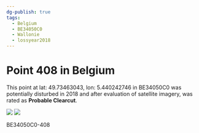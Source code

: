 ```yaml
---
dg-publish: true
tags:
  - Belgium
  - BE34050C0
  - Wallonie
  - lossyear2018
---
```


# Point 408 in Belgium

This point at lat: 49.73463043, lon: 5.440242746 in BE34050C0 was potentially disturbed in 2018 and after evaluation of satellite imagery, was rated as **Probable Clearcut**.

<div class='juxtapose' data-showcredits='false'>
<img src='https://baserow-backend-production20240528124524339000000001.s3.amazonaws.com/user_files/cAzzgIx2Upk5E6mUbtshICedUiO2Ajdx_f7abc3f13f985fa021b88c397912ec395c206253e8ce9ae39191a80fde763ec7.png' data-label='September 2015' />
<img src='https://baserow-backend-production20240528124524339000000001.s3.amazonaws.com/user_files/9rlkfX0YNBZdnqMDTEUe2z8iA3C0YHBj_da57eb153fa9777a6af989dc15390935b98bfa147d3571e04e3428f9a99e6c50.png' data-label='May 2020' />
</div>

BE34050C0-408